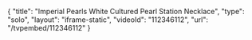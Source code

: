 {
    "title": "Imperial Pearls White Cultured Pearl Station Necklace",
    "type": "solo",
    "layout": "iframe-static",
    "videoId": "112346112",
    "url": "\/tvpembed\/112346112"
}